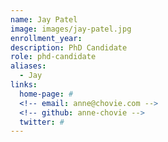 ```yaml
---
name: Jay Patel
image: images/jay-patel.jpg
enrollment_year:
description: PhD Candidate
role: phd-candidate
aliases:
  - Jay
links:
  home-page: #
  <!-- email: anne@chovie.com -->
  <!-- github: anne-chovie -->
  twitter: #
---
```


<!-- Anne is a good dog.
She studied at the University of Good Dogs.
She likes pets, walkies, and treats. -->
